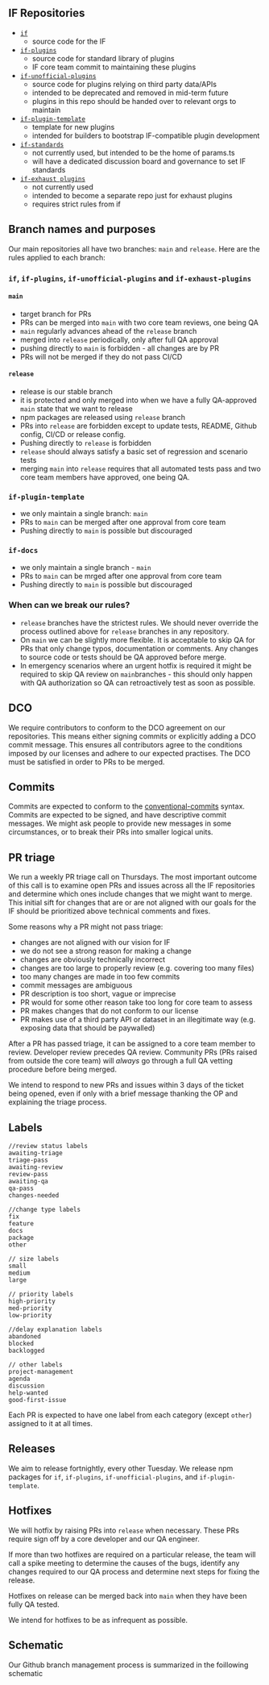 
## IF Repositories

- [`if`](https://github.com/Green-Software-Foundation/if)
    - source code for the IF
- [`if-plugins`](https://github.com/Green-Software-Foundation/if-plugins)
    - source code for standard library of plugins
    - IF core team commit to maintaining these plugins 
- [`if-unofficial-plugins`](https://github.com/Green-Software-Foundation/if-unofficial-plugins)
    - source code for plugins relying on third party data/APIs
    - intended to be deprecated and removed in mid-term future
    - plugins in this repo should be handed over to relevant orgs to maintain
- [`if-plugin-template`](https://github.com/Green-Software-Foundation/if-plugin-template)
    - template for new plugins
    - intended for builders to bootstrap IF-compatible plugin development
- [`if-standards`](https://github.com/Green-Software-Foundation/if-standards)
    - not currently used, but intended to be the home of params.ts
    - will have a dedicated discussion board and governance to set IF standards
- [`if-exhaust plugins`](https://github.com/Green-Software-Foundation/if-exhaust-plugins)
    - not currently used
    - intended to become a separate repo just for exhaust plugins
    - requires strict rules from if


## Branch names and purposes

Our main repositories all have two branches: `main` and `release`.
Here are the rules applied to each branch:

### `if`, `if-plugins`, `if-unofficial-plugins` and `if-exhaust-plugins`

#### `main`
- target branch for PRs
- PRs can be merged into `main` with two core team reviews, one being QA
- `main` regularly advances ahead of the `release` branch
- merged into `release` periodically, only after full QA approval
- pushing directly to `main` is forbidden - all changes are by PR
- PRs will not be merged if they do not pass CI/CD

#### `release`

- release is our stable branch
- it is protected and only merged into when we have a fully QA-approved `main` state that we want to release
- npm packages are released using `release` branch
- PRs into `release` are forbidden except to update tests, README, Github config, CI/CD or release config.
- Pushing directly to `release` is forbidden
- `release` should always satisfy a basic set of regression and scenario tests
- merging `main` into `release` requires that all automated tests pass and two core team members have approved, one being QA.

### `if-plugin-template` 

- we only maintain a single branch: `main`
- PRs to `main` can be merged after one approval from core team
- Pushing directly to `main` is possible but discouraged


### `if-docs`

- we only maintain a single branch - `main`
- PRs to `main` can be mrged after one approval from core team
- Pushing directly to `main` is possible but discouraged

### When can we break our rules?

- `release` branches have the strictest rules. We should never override the process outlined above for `release` branches in any repository.
- On `main` we can be slightly more flexible. It is acceptable to skip QA for PRs that only change typos, documentation or comments. Any changes to source code or tests should be QA approved before merge.
- In emergency scenarios where an urgent hotfix is required it might be required to skip QA review on `main`branches - this should only happen with QA authorization so QA can retroactively test as soon as possible.

## DCO

We require contributors to conform to the DCO agreement on our repositories. This means either signing commits or explicitly adding a DCO commit message. This ensures all contributors agree to the conditions imposed by our licenses and adhere to our expected practises. The DCO must be satisfied in order to PRs to be merged.

## Commits

Commits are expected to conform to the [conventional-commits](https://www.conventionalcommits.org/en/v1.0.0/) syntax.
Commits are expected to be signed, and have descriptive commit messages.
We might ask people to provide new messages in some circumstances, or to break their PRs into smaller logical units.

## PR triage

We run a weekly PR triage call on Thursdays. The most important outcome of this call is to examine open PRs and issues across all the IF repositories and determine which ones include changes that we might want to merge. This initial sift for changes that are or are not aligned with our goals for the IF should be prioritized above technical comments and fixes.

Some reasons why a PR might not pass triage:

- changes are not aligned with our vision for IF
- we do not see a strong reason for making a change
- changes are obviously technically incorrect
- changes are too large to properly review (e.g. covering too many files)
- too many changes are made in too few commits
- commit messages are ambiguous
- PR description is too short, vague or imprecise
- PR would for some other reason take too long for core team to assess
- PR makes changes that do not conform to our license
- PR makes use of a third party API or dataset in an illegitimate way (e.g. exposing data that should be paywalled)

After a PR has passed triage, it can be assigned to a core team member to review. Developer review precedes QA review. Community PRs (PRs raised from outside the core team) will *always* go through a full QA vetting procedure before being merged.

We intend to respond to new PRs and issues within 3 days of the ticket being opened, even if only with a brief message thanking the OP and explaining the triage process.


## Labels

```
//review status labels 
awaiting-triage 
triage-pass 
awaiting-review 
review-pass 
awaiting-qa 
qa-pass 
changes-needed 

//change type labels 
fix 
feature 
docs 
package 
other 

// size labels 
small 
medium 
large 

// priority labels 
high-priority 
med-priority 
low-priority 

//delay explanation labels 
abandoned 
blocked 
backlogged

// other labels
project-management
agenda
discussion
help-wanted
good-first-issue
```

Each PR is expected to have one label from each category (except `other`) assigned to it at all times.


## Releases

We aim to release fortnightly, every other Tuesday. We release npm packages for `if`, `if-plugins`, `if-unofficial-plugins`, and `if-plugin-template`.

## Hotfixes

We will hotfix by raising PRs into `release` when necessary. These PRs require sign off by a core developer and our QA engineer. 

If more than two hotfixes are required on a particular release, the team will call a spike meeting to determine the causes of the bugs, identify any changes required to our QA process and determine next steps for fixing the release. 

Hotfixes on release can be merged back into `main` when they have been fully QA tested.

We intend for hotfixes to be as infrequent as possible.


## Schematic

Our Github branch management process is summarized in the foillowing schematic


